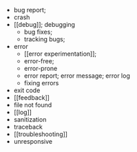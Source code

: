- bug report;
- crash
- [[debug]]; debugging
    - bug fixes;
    - tracking bugs;
- error
    - [[error experimentation]];
    - error-free;
    - error-prone
    - error report; error message; error log
    - fixing errors
- exit code
- [[feedback]]
- file not found
- [[log]]
- sanitization
- traceback
- [[troubleshooting]]
- unresponsive
